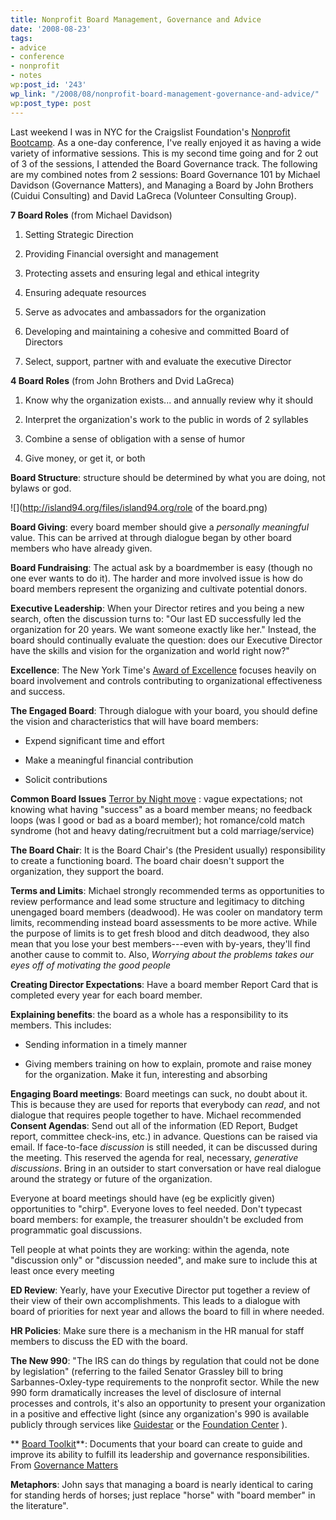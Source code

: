 ```yaml
---
title: Nonprofit Board Management, Governance and Advice
date: '2008-08-23'
tags:
- advice
- conference
- nonprofit
- notes
wp:post_id: '243'
wp_link: "/2008/08/nonprofit-board-management-governance-and-advice/"
wp:post_type: post
---
```


Last weekend I was in NYC for the Craigslist Foundation's [Nonprofit Bootcamp](http://craigslistfoundation.org/index.php?page=ny2008). As a one-day conference, I've really enjoyed it as having a wide variety of informative sessions. This is my second time going and for 2 out of 3 of the sessions, I attended the Board Governance track. The following are my combined notes from 2 sessions: Board Governance 101 by Michael Davidson (Governance Matters), and Managing a Board by John Brothers (Cuidui Consulting) and David LaGreca (Volunteer Consulting Group).

**7 Board Roles** (from Michael Davidson)

1. Setting Strategic Direction

2. Providing Financial oversight and management

3. Protecting assets and ensuring legal and ethical integrity

4. Ensuring adequate resources

5. Serve as advocates and ambassadors for the organization

6. Developing and maintaining a cohesive and committed Board of Directors

7. Select, support, partner with and evaluate the executive Director

**4 Board Roles** (from John Brothers and Dvid LaGreca)

1. Know why the organization exists... and annually review why it should

2. Interpret the organization's work to the public in words of 2 syllables

3. Combine a sense of obligation with a sense of humor

4. Give money, or get it, or both

**Board Structure**: structure should be determined by what you are doing, not bylaws or god.

![](http://island94.org/files/island94.org/role of the board.png)

**Board Giving**: every board member should give a _personally meaningful_ value. This can be arrived at through dialogue began by other board members who have already given.

**Board Fundraising**: The actual ask by a boardmember is easy (though no one ever wants to do it). The harder and more involved issue is how do board members represent the organizing and cultivate potential donors.

**Executive Leadership**: When your Director retires and you being a new search, often the discussion turns to: "Our last ED successfully led the organization for 20 years. We want someone exactly like her." Instead, the board should continually evaluate the question: does our Executive Director have the skills and vision for the organization and world right now?"

**Excellence**: The New York Time's [Award of Excellence](http://nytawards.fcny.org/npea/excellence/) focuses heavily on board involvement and controls contributing to organizational effectiveness and success.

**The Engaged Board**: Through dialogue with your board, you should define the vision and characteristics that will have board members:

- Expend significant time and effort

- Make a meaningful financial contribution

- Solicit contributions

**Common Board Issues** [Terror by Night move](http://utero.pe/?terror_by_night) : vague expectations; not knowing what having "success" as a board member means; no feedback loops (was I good or bad as a board member); hot romance/cold match syndrome (hot and heavy dating/recruitment but a cold marriage/service)

**The Board Chair**: It is the Board Chair's (the President usually) responsibility to create a functioning board. The board chair doesn't support the organization, they support the board.

**Terms and Limits**: Michael strongly recommended terms as opportunities to review performance and lead some structure and legitimacy to ditching unengaged board members (deadwood). He was cooler on mandatory term limits, recommending instead board assessments to be more active. While the purpose of limits is to get fresh blood and ditch deadwood, they also mean that you lose your best members---even with by-years, they'll find another cause to commit to. Also, _Worrying about the problems takes our eyes off of motivating the good people_

**Creating Director Expectations**: Have a board member Report Card that is completed every year for each board member.

**Explaining benefits**: the board as a whole has a responsibility to its members. This includes:

- Sending information in a timely manner

- Giving members training on how to explain, promote and raise money for the organization. Make it fun, interesting and absorbing

**Engaging Board meetings**: Board meetings can suck, no doubt about it. This is because they are used for reports that everybody can _read_, and not dialogue that requires people together to have. Michael recommended **Consent Agendas**: Send out all of the information (ED Report, Budget report, committee check-ins, etc.) in advance. Questions can be raised via email. If face-to-face _discussion_ is still needed, it can be discussed during the meeting. This reserved the agenda for real, necessary, _generative discussions_. Bring in an outsider to start conversation or have real dialogue around the strategy or future of the organization.

Everyone at board meetings should have (eg be explicitly given) opportunities to "chirp". Everyone loves to feel needed. Don't typecast board members: for example, the treasurer shouldn't be excluded from programmatic goal discussions.

Tell people at what points they are working: within the agenda, note "discussion only" or "discussion needed", and make sure to include this at least once every meeting

**ED Review**: Yearly, have your Executive Director put together a review of their view of their own accomplishments. This leads to a dialogue with board of priorities for next year and allows the board to fill in where needed.

**HR Policies**: Make sure there is a mechanism in the HR manual for staff members to discuss the ED with the board.

**The New 990**: "The IRS can do things by regulation that could not be done by legislation" (referring to the failed Senator Grassley bill to bring Sarbannes-Oxley-type requirements to the nonprofit sector. While the new 990 form dramatically increases the level of disclosure of internal processes and controls, it's also an opportunity to present your organization in a positive and effective light (since any organization's 990 is available publicly through services like [Guidestar](http://guidestar.org) or the [Foundation Center](http://foundationcenter.org/findfunders/990finder/) ).

** [Board Toolkit](http://www.governancematters.org/index.cfm?organization_id=56&section_id=751&page_id=6376)**: Documents that your board can create to guide and improve its ability to fulfill its leadership and governance responsibilities. From [Governance Matters](http://governancematters.org)

**Metaphors**: John says that managing a board is nearly identical to caring for standing herds of horses; just replace "horse" with "board member" in the literature".
